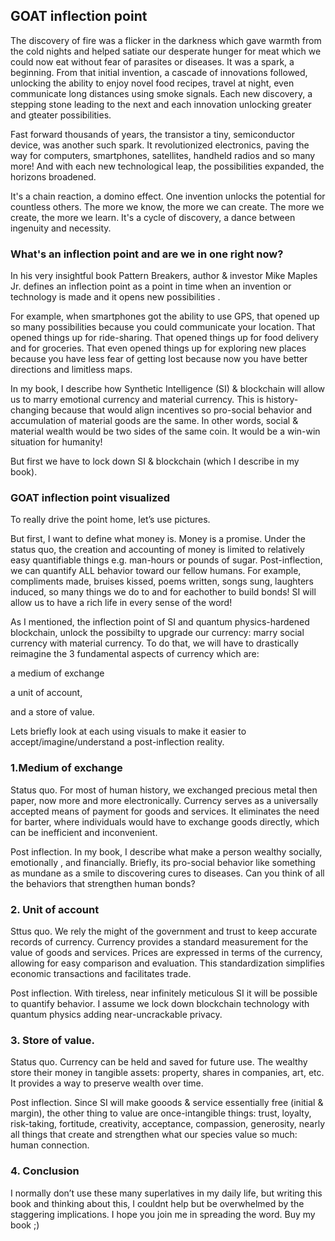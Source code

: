 ## GOAT inflection point

The discovery of fire was a flicker in the darkness which gave warmth from the cold nights and helped satiate our desperate hunger for meat which we could now eat without fear of parasites or diseases. It was a spark, a beginning. From that initial invention, a cascade of innovations followed, unlocking the ability to enjoy novel food recipes, travel at night, even communicate long distances using smoke signals. Each new discovery, a stepping stone leading to the next and each innovation unlocking greater and gteater possibilities.

Fast forward thousands of years, the transistor a tiny, semiconductor device, was another such spark. It revolutionized electronics, paving the way for computers, smartphones, satellites, handheld radios and so many more! And with each new technological leap, the possibilities expanded, the horizons broadened.

It's a chain reaction, a domino effect. One invention unlocks the potential for countless others. The more we know, the more we can create. The more we create, the more we learn. It's a cycle of discovery, a dance between ingenuity and necessity.

### What's an inflection point and are we in one right now?

In his very insightful book Pattern Breakers, author & investor Mike Maples Jr. defines an inflection point as a point in time when an invention or technology is made and it opens new possibilities .

For example, when smartphones got the ability to use GPS, that opened up so many possibilities because you could communicate your location. That opened things up for ride-sharing. That opened things up for food delivery and for groceries. That even opened things up for exploring new places because you have less fear of getting lost because now you have better directions and limitless maps.

In my book, I describe how Synthetic Intelligence (SI) & blockchain will allow us to marry emotional currency and material currency. This is history-changing because that would align incentives so pro-social behavior and accumulation of material goods are the same. In other words, social & material wealth would be two sides of the same coin. It would be a win-win situation for humanity!  

But first we have to lock down SI & blockchain (which I describe in my book).

### GOAT inflection point visualized

To really drive the point home, let’s use pictures.

But first, I want to define what money is. Money is a promise. Under the status quo, the creation and accounting of money is limited to relatively easy quantifiable things e.g. man-hours or pounds of sugar. Post-inflection, we can quantify ALL behavior toward our fellow humans. For example, compliments made, bruises kissed, poems written, songs sung, laughters induced, so many things we do to  and for eachother to build bonds! SI will allow us to have a rich life in every sense of the word!

As I mentioned, the inflection point of SI and quantum physics-hardened blockchain, unlock the possibilty to upgrade our currency: marry social currency with material currency. To do that, we will have to drastically reimagine the 3 fundamental aspects of currency which are: 

a medium of exchange

 a unit of account, 

and a store of value. 

Lets briefly look at each using visuals to make it easier to accept/imagine/understand a post-inflection reality.

### 1.Medium of exchange

Status quo. For most of human history, we exchanged precious metal then paper, now more and more electronically. Currency serves as a universally accepted means of payment for goods and services. It eliminates the need for barter, where individuals would have to exchange goods directly, which can be inefficient and inconvenient.

Post inflection. In my book, I describe what make a person wealthy socially, emotionally , and financially. Briefly, its pro-social behavior like something as mundane as a smile to discovering cures to diseases. Can you think of all the behaviors that strengthen human bonds?

### 2. Unit of account

Sttus quo. We rely the might of the government and trust to keep accurate records of currency. Currency provides a standard measurement for the value of goods and services. Prices are expressed in terms of the currency, allowing for easy comparison and evaluation. This standardization simplifies economic transactions and facilitates trade. 

Post inflection. With tireless, near infinitely meticulous SI it will be possible to quantify behavior. I assume we lock down blockchain technology with quantum physics adding near-uncrackable privacy.

### 3. Store of value.

Status quo. Currency can be held and saved for future use. The wealthy store their money in tangible assets: property, shares in companies, art, etc. It provides a way to preserve wealth over time. 

Post inflection. Since SI will make gooods & service essentially free (initial & margin), the other thing to value are once-intangible things: trust, loyalty, risk-taking, fortitude, creativity, acceptance, compassion, generosity, nearly all things that create and strengthen what our species value so much: human connection.

### 4. Conclusion

I normally don’t use these many superlatives in my daily life, but writing this book and thinking about this, I couldnt help but be overwhelmed by the staggering implications. I hope you join me in spreading the word. Buy my book ;)


